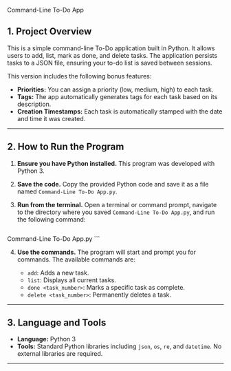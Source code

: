 Command-Line To-Do App

## 1\. Project Overview


This is a simple command-line To-Do application built in Python. It allows users to add, list, mark as done, and delete tasks. The application persists tasks to a JSON file, ensuring your to-do list is saved between sessions.

This version includes the following bonus features:
* **Priorities:** You can assign a priority (low, medium, high) to each task.
* **Tags:** The app automatically generates tags for each task based on its description.
* **Creation Timestamps:** Each task is automatically stamped with the date and time it was created.


-----

## 2\. How to Run the Program

1.  **Ensure you have Python installed.** This program was developed with Python 3.

2.  **Save the code.** Copy the provided Python code and save it as a file named `Command-Line To-Do App.py`.

3.  **Run from the terminal.** Open a terminal or command prompt, navigate to the directory where you saved `Command-Line To-Do App.py`, and run the following command:

    ```bash
   Command-Line To-Do App.py
    ```

4.  **Use the commands.** The program will start and prompt you for commands. The available commands are:

      * `add`: Adds a new task.
      * `list`: Displays all current tasks.
      * `done <task_number>`: Marks a specific task as complete.
      * `delete <task_number>`: Permanently deletes a task.

-----

## 3\. Language and Tools

  * **Language:** Python 3
  * **Tools:** Standard Python libraries including `json`, `os`, `re`, and `datetime`. No external libraries are required.

-----


